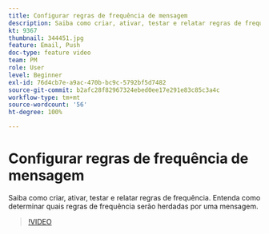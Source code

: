 ```yaml
---
title: Configurar regras de frequência de mensagem
description: Saiba como criar, ativar, testar e relatar regras de frequência. Entenda como determinar quais regras de frequência serão herdadas por uma mensagem.
kt: 9367
thumbnail: 344451.jpg
feature: Email, Push
doc-type: feature video
team: PM
role: User
level: Beginner
exl-id: 76d4cb7e-a9ac-470b-bc9c-5792bf5d7482
source-git-commit: b2afc28f82967324ebed0ee17e291e83c85c3a4c
workflow-type: tm+mt
source-wordcount: '56'
ht-degree: 100%

---
```


# Configurar regras de frequência de mensagem

Saiba como criar, ativar, testar e relatar regras de frequência. Entenda como determinar quais regras de frequência serão herdadas por uma mensagem.

>[!VIDEO](https://video.tv.adobe.com/v/344451?quality=12&learn=on)
